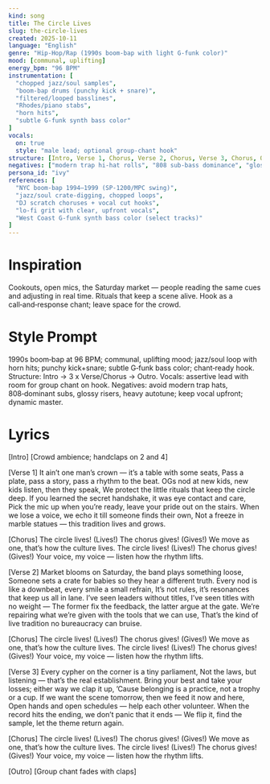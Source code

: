 ```yaml
---
kind: song
title: The Circle Lives
slug: the-circle-lives
created: 2025-10-11
language: "English"
genre: "Hip‑Hop/Rap (1990s boom‑bap with light G‑funk color)"
mood: [communal, uplifting]
energy_bpm: "96 BPM"
instrumentation: [
  "chopped jazz/soul samples",
  "boom‑bap drums (punchy kick + snare)",
  "filtered/looped basslines",
  "Rhodes/piano stabs",
  "horn hits",
  "subtle G‑funk synth bass color"
]
vocals:
  on: true
  style: "male lead; optional group‑chant hook"
structure: [Intro, Verse 1, Chorus, Verse 2, Chorus, Verse 3, Chorus, Outro]
negatives: ["modern trap hi‑hat rolls", "808 sub‑bass dominance", "glossy EDM risers/supersaws", "heavy Autotune", "brickwall mastering"]
persona_id: "ivy"
references: [
  "NYC boom‑bap 1994–1999 (SP‑1200/MPC swing)",
  "jazz/soul crate‑digging, chopped loops",
  "DJ scratch choruses + vocal cut hooks",
  "lo‑fi grit with clear, upfront vocals",
  "West Coast G‑funk synth bass color (select tracks)"
]
---
```


# Inspiration

Cookouts, open mics, the Saturday market — people reading the same cues and adjusting in real time. Rituals that keep a scene alive. Hook as a call‑and‑response chant; leave space for the crowd.

# Style Prompt

1990s boom‑bap at 96 BPM; communal, uplifting mood; jazz/soul loop with horn hits; punchy kick+snare; subtle G‑funk bass color; chant‑ready hook. Structure: Intro → 3 x Verse/Chorus → Outro. Vocals: assertive lead with room for group chant on hook. Negatives: avoid modern trap hats, 808‑dominant subs, glossy risers, heavy autotune; keep vocal upfront; dynamic master.

# Lyrics

[Intro]
[Crowd ambience; handclaps on 2 and 4]

[Verse 1]
It ain’t one man’s crown — it’s a table with some seats,
Pass a plate, pass a story, pass a rhythm to the beat.
OGs nod at new kids, new kids listen, then they speak,
We protect the little rituals that keep the circle deep.
If you learned the secret handshake, it was eye contact and care,
Pick the mic up when you’re ready, leave your pride out on the stairs.
When we lose a voice, we echo it till someone finds their own,
Not a freeze in marble statues — this tradition lives and grows.

[Chorus]
The circle lives! (Lives!) The chorus gives! (Gives!)
We move as one, that’s how the culture lives.
The circle lives! (Lives!) The chorus gives! (Gives!)
Your voice, my voice — listen how the rhythm lifts.

[Verse 2]
Market blooms on Saturday, the band plays something loose,
Someone sets a crate for babies so they hear a different truth.
Every nod is like a downbeat, every smile a small refrain,
It’s not rules, it’s resonances that keep us all in lane.
I’ve seen leaders without titles, I’ve seen titles with no weight —
The former fix the feedback, the latter argue at the gate.
We’re repairing what we’re given with the tools that we can use,
That’s the kind of live tradition no bureaucracy can bruise.

[Chorus]
The circle lives! (Lives!) The chorus gives! (Gives!)
We move as one, that’s how the culture lives.
The circle lives! (Lives!) The chorus gives! (Gives!)
Your voice, my voice — listen how the rhythm lifts.

[Verse 3]
Every cypher on the corner is a tiny parliament,
Not the laws, but listening — that’s the real establishment.
Bring your best and take your losses; either way we clap it up,
’Cause belonging is a practice, not a trophy or a cup.
If we want the scene tomorrow, then we feed it now and here,
Open hands and open schedules — help each other volunteer.
When the record hits the ending, we don’t panic that it ends —
We flip it, find the sample, let the theme return again.

[Chorus]
The circle lives! (Lives!) The chorus gives! (Gives!)
We move as one, that’s how the culture lives.
The circle lives! (Lives!) The chorus gives! (Gives!)
Your voice, my voice — listen how the rhythm lifts.

[Outro]
[Group chant fades with claps]
